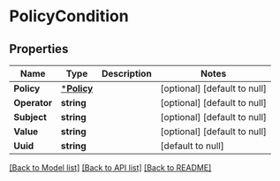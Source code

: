 # PolicyCondition

## Properties
Name | Type | Description | Notes
------------ | ------------- | ------------- | -------------
**Policy** | [***Policy**](Policy.md) |  | [optional] [default to null]
**Operator** | **string** |  | [optional] [default to null]
**Subject** | **string** |  | [optional] [default to null]
**Value** | **string** |  | [optional] [default to null]
**Uuid** | **string** |  | [default to null]

[[Back to Model list]](../README.md#documentation-for-models) [[Back to API list]](../README.md#documentation-for-api-endpoints) [[Back to README]](../README.md)


